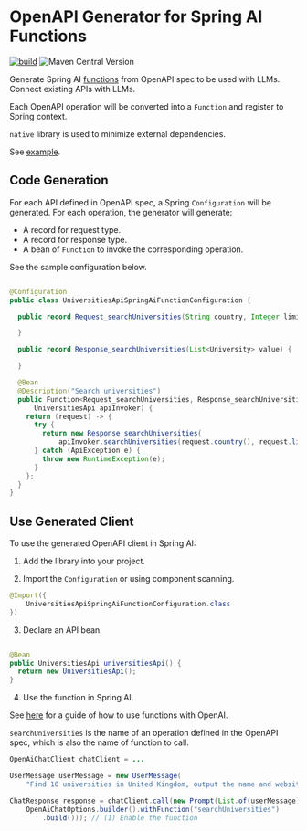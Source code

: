 # OpenAPI Generator for Spring AI Functions

[![build](https://github.com/alexcheng1982/llm-openapi-function-spring-ai-generator/actions/workflows/build.yaml/badge.svg)](https://github.com/alexcheng1982/llm-openapi-function-spring-ai-generator/actions/workflows/build.yaml)
![Maven Central Version](https://img.shields.io/maven-central/v/io.github.alexcheng1982/openapi-function-spring-ai-generator)

Generate Spring
AI [functions](https://docs.spring.io/spring-ai/reference/api/functions.html)
from OpenAPI spec to
be used with LLMs. Connect existing APIs with LLMs.

Each OpenAPI operation will be converted into a `Function` and register to
Spring context.

`native` library is used to minimize external dependencies.

See [example](example).

## Code Generation

For each API defined in OpenAPI spec, a Spring `Configuration` will be
generated. For each operation, the generator will generate:

* A record for request type.
* A record for response type.
* A bean of `Function` to invoke the corresponding operation.

See the sample configuration below.

```java

@Configuration
public class UniversitiesApiSpringAiFunctionConfiguration {

  public record Request_searchUniversities(String country, Integer limit) {

  }

  public record Response_searchUniversities(List<University> value) {

  }

  @Bean
  @Description("Search universities")
  public Function<Request_searchUniversities, Response_searchUniversities> searchUniversities(
      UniversitiesApi apiInvoker) {
    return (request) -> {
      try {
        return new Response_searchUniversities(
            apiInvoker.searchUniversities(request.country(), request.limit()));
      } catch (ApiException e) {
        throw new RuntimeException(e);
      }
    };
  }
}
```

## Use Generated Client

To use the generated OpenAPI client in Spring AI:

1. Add the library into your project.

2. Import the `Configuration` or using component scanning.

```java
@Import({
    UniversitiesApiSpringAiFunctionConfiguration.class
})
```

3. Declare an API bean.

```java

@Bean
public UniversitiesApi universitiesApi() {
  return new UniversitiesApi();
}
```

4. Use the function in Spring AI.

See [here](https://docs.spring.io/spring-ai/reference/api/clients/functions/openai-chat-functions.html)
for a guide of how to use functions with OpenAI.

`searchUniversities` is the name of an operation defined in the OpenAPI spec,
which is also the name of function to call.

```java
OpenAiChatClient chatClient = ...

UserMessage userMessage = new UserMessage(
    "Find 10 universities in United Kingdom, output the name and website in CSV format.");

ChatResponse response = chatClient.call(new Prompt(List.of(userMessage),
    OpenAiChatOptions.builder().withFunction("searchUniversities")
        .build())); // (1) Enable the function
```